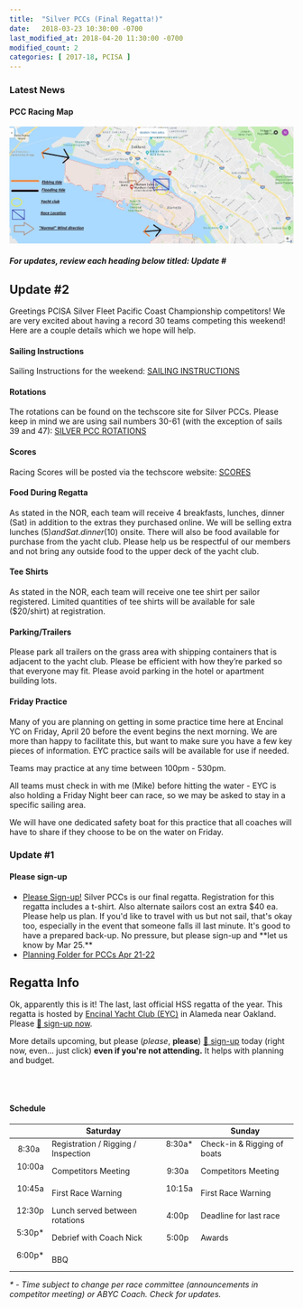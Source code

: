 ```yaml
---
title:  "Silver PCCs (Final Regatta!)"
date:   2018-03-23 10:30:00 -0700
last_modified_at: 2018-04-20 11:30:00 -0700
modified_count: 2
categories: [ 2017-18, PCISA ]
---
```


<h3>Latest News</h3>
<div class="alert alert-info">
<h4>PCC Racing Map</h4>
<img src="/assets/images/2018-PCCs-eyc-race-info.jpeg" alt="regatta racing map">
<h5>
For updates, review each heading below titled: <strong>Update #</strong>
</h5>

</div>
<!--more-->

## Update #2

Greetings PCISA Silver Fleet Pacific Coast Championship competitors! We are very excited about having a record 30 teams competing this weekend! Here are a couple details which we hope will help.


#### Sailing Instructions

Sailing Instructions for the weekend: [SAILING INSTRUCTIONS](https://scores.hssailing.org/s18/pcisa-silver-pcc/notices/sailing-instructions.pdf)


#### Rotations

The rotations can be found on the techscore site for Silver PCCs. Please keep in mind we are using sail numbers 30-61 (with the exception of sails 39 and 47): [SILVER PCC ROTATIONS](https://scores.hssailing.org/s18/pcisa-silver-pcc/rotations/)


#### Scores

Racing Scores will be posted via the techscore website: [SCORES](https://scores.hssailing.org/s18/pcisa-silver-pcc/)


#### Food During Regatta

As stated in the NOR, each team will receive 4 breakfasts, lunches, dinner (Sat) in addition to the extras they purchased online. We will be selling extra lunches ($5) and Sat. dinner ($10) onsite. There will also be food available for purchase from the yacht club. Please help us be respectful of our members and not bring any outside food to the upper deck of the yacht club.  


#### Tee Shirts

As stated in the NOR, each team will receive one tee shirt per sailor registered. Limited quantities of tee shirts will be available for sale ($20/shirt) at registration.


#### Parking/Trailers

Please park all trailers on the grass area with shipping containers that is adjacent to the yacht club. Please be efficient with how they’re parked so that everyone may fit. Please avoid parking in the hotel or apartment building lots.


#### Friday Practice

Many of you are planning on getting in some practice time here at Encinal YC on Friday, April 20 before the event begins the next morning. We are more than happy to facilitate this, but want to make sure you have a few key pieces of information. EYC practice sails will be available for use if needed.


Teams may practice at any time between 100pm - 530pm.


All teams must check in with me (Mike) before hitting the water - EYC is also holding a Friday Night beer can race, so we may be asked to stay in a specific sailing area.


We will have one dedicated safety boat for this practice that all coaches will have to share if they choose to be on the water on Friday.


### Update #1

<h4>Please sign-up</h4>
<ul><li>
<a target="_blank" rel="nofollow" href="https://docs.google.com/forms/d/e/1FAIpQLSdHoOhTO7lkORibwT8FhTadlphJCcX4fGAcO9u2BuH8pL3XeA/viewform">Please Sign-up!</a> Silver PCCs is our final regatta. Registration for this regatta includes a t-shirt.  Also alternate sailors cost an extra $40 ea. Please help us plan. If you'd like to travel with us but not sail, that's okay too, especially in the event that someone falls ill last minute. It's good to have a prepared back-up.  No pressure, but please sign-up and **let us know by Mar 25.**</li><li>
<a target="_blank" rel="nofollow" href="https://drive.google.com/drive/folders/1ilTZuIghykwwxTjPjZ6YrIKonRc4iecu">Planning Folder for PCCs Apr 21-22</a></li></ul>


## Regatta Info

Ok, apparently this is it! The last, last official HSS regatta of the year. This regatta is hosted by [Encinal Yacht Club (EYC)](https://www.google.com/maps/place/Encinal+Yacht+Club/@37.782401,-122.2651127,17z/data=!3m1!4b1!4m5!3m4!1s0x808f872a85d4429d:0x5aede73cb58cfb9e!8m2!3d37.782401!4d-122.262924) in Alameda near Oakland.  Please [:triangular_flag_on_post: sign-up now](https://docs.google.com/forms/d/e/1FAIpQLSdHoOhTO7lkORibwT8FhTadlphJCcX4fGAcO9u2BuH8pL3XeA/viewform).  

More details upcoming, but please (_please_, **please**) [:triangular_flag_on_post: sign-up](https://docs.google.com/forms/d/e/1FAIpQLSdHoOhTO7lkORibwT8FhTadlphJCcX4fGAcO9u2BuH8pL3XeA/viewform) today (right now, even... just click) **even if you're not attending.**  It helps with planning and budget.

<br>
<br>

#### Schedule

|       | Saturday                        |       | Sunday        |
| -----:| ------------------------------- | -----:| ------------- |
|  8:30a &nbsp;| Registration / Rigging / Inspection  | 8:30a\* &nbsp;| Check-in & Rigging of boats |
| 10:00a &nbsp;| Competitors Meeting           | 9:30a &nbsp;| Competitors Meeting
| 10:45a &nbsp;| First Race Warning            | 10:15a &nbsp;| First Race Warning            
|  12:30p &nbsp;| Lunch served between rotations      |  4:00p &nbsp;| Deadline for last race |
|  5:30p\* &nbsp;| Debrief with Coach Nick  |  5:00p &nbsp;| Awards                  
|  6:00p\* &nbsp;| BBQ       |  &nbsp;| &nbsp;                

<span class="label label-info"><em>* - Time subject to change per race committee (announcements in competitor meeting) or ABYC Coach. Check for updates.</em></span>
